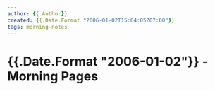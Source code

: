 ```yaml
---
author: {{.Author}}
created: {{.Date.Format "2006-01-02T15:04:05Z07:00"}}
tags: morning-notes
---
```

# {{.Date.Format "2006-01-02"}} - Morning Pages

